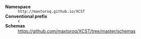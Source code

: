 
<dl>
   <dt><b>Namespace</b></dt>
   <dd><code>http://maxtoroq.github.io/XCST</code></dd>

   <dt><b>Conventional prefix</b></dt>
   <dd><code>c</code></dd>

   <dt><b>Schemas</b></dt>
   <dd><a href="https://github.com/maxtoroq/XCST/tree/master/schemas">https://github.com/maxtoroq/XCST/tree/master/schemas</a></dd>
</dl>
